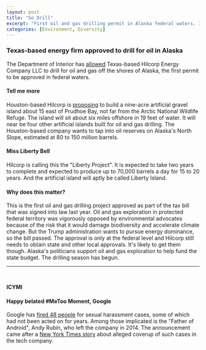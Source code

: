 ```yaml
---
layout: post
title: "Go Drill"
excerpt: "First oil and gas drilling permit in Alaska federal waters. ICYMI: Google and #MeToo."
categories: [Environment, Diversity]
---
```


### Texas-based energy firm approved to drill for oil in Alaska

The Department of Interior has <a href="https://www.washingtonpost.com/energy-environment/2018/10/24/trump-administration-just-approved-plan-drill-oil-alaskas-federal-waters-its-major-first/?utm_term=.01f594ef3e11" target="_blank">allowed</a> Texas-based Hilcorp Energy Company LLC to drill for oil and gas off the shores of Alaska, the first permit to be approved in federal waters.

#### Tell me more

Houston-based Hilcorp is <a href="http://libertyenergyproject.com/" target="_blank">proposing</a> to build a nine-acre artificial gravel island about 15 east of Prudhoe Bay, not far from the Arctic National Wildlife Refuge. The island will sit about six miles offshore in 19 feet of water. It will near be four other artificial islands built for oil and gas drilling. The Houston-based company wants to tap into oil reserves on Alaska's North Slope, estimated at 80 to 150 million barrels.

#### Miss Liberty Bell

Hilcorp is calling this the "Liberty Project". It is expected to take two years to complete and expected to produce up to 70,000 barrels a day for 15 to 20 years. And the artificial island will aptly be called Liberty Island.

#### Why does this matter?

This is the first oil and gas drilling project approved as part of the tax bill that was signed into law last year. Oil and gas exploration in protected federal territory was vigorously opposed by environmental advocates because of the risk that it would damage biodiversity and accelerate climate change. But the Trump administration wants to pursue energy dominance, so the bill passed. The approval is only at the federal level and Hilcorp still needs to obtain state and other local approvals. It's likely to get them though. Alaska's politicians support oil and gas exploration to help fund the state budget. The drilling season has begun.

* * *
<br />

**ICYMI**

#### **Happy belated #MeToo Moment, Google**

Google has <a href="https://www.reuters.com/article/us-alphabet-harassment/googles-sundar-pichai-says-48-employees-were-fired-for-sexual-harassment-idUSKCN1MZ332" target="_blank">fired 48 people</a> for sexual harassment cases, some of which had not been acted on for years. Among those implicated is the "Father of Android", Andy Rubin, who left the company in 2014. The announcement came after a <a href="https://www.nytimes.com/2018/10/25/technology/google-sexual-harassment-andy-rubin.html" target="_blank">New York Times story</a> about alleged coverup of such cases in the tech company.
